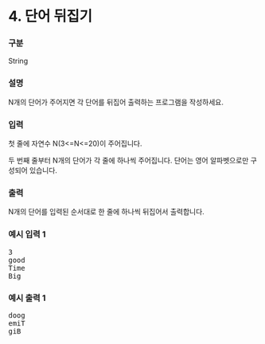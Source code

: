 # 4. 단어 뒤집기

### 구분

<p>String</p>

### 설명

<p>N개의 단어가 주어지면 각 단어를 뒤집어 출력하는 프로그램을 작성하세요.</p>

### 입력

<p>첫 줄에 자연수 N(3<=N<=20)이 주어집니다.</p>
<p>두 번째 줄부터 N개의 단어가 각 줄에 하나씩 주어집니다. 단어는 영어 알파벳으로만 구성되어 있습니다.</p>

### 출력

<p>N개의 단어를 입력된 순서대로 한 줄에 하나씩 뒤집어서 출력합니다.</p>

### 예시 입력 1

<pre>3
good
Time
Big
</pre>

### 예시 출력 1
<pre>doog
emiT
giB</pre>

